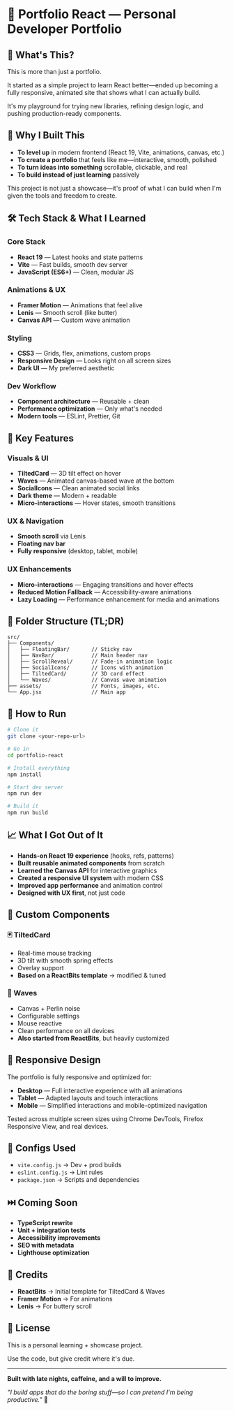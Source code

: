 # 🧠 Portfolio React — Personal Developer Portfolio

## 🎯 What's This?

This is more than just a portfolio.

It started as a simple project to learn React better—ended up becoming a fully responsive, animated site that shows what I can actually build.

It's my playground for trying new libraries, refining design logic, and pushing production-ready components.

## 🚀 Why I Built This

- **To level up** in modern frontend (React 19, Vite, animations, canvas, etc.)
- **To create a portfolio** that feels like me—interactive, smooth, polished
- **To turn ideas into something** scrollable, clickable, and real
- **To build instead of just learning** passively

This project is not just a showcase—it's proof of what I can build when I'm given the tools and freedom to create.

## 🛠️ Tech Stack & What I Learned

### Core Stack
- **React 19** — Latest hooks and state patterns
- **Vite** — Fast builds, smooth dev server
- **JavaScript (ES6+)** — Clean, modular JS

### Animations & UX
- **Framer Motion** — Animations that feel alive
- **Lenis** — Smooth scroll (like butter)
- **Canvas API** — Custom wave animation

### Styling
- **CSS3** — Grids, flex, animations, custom props
- **Responsive Design** — Looks right on all screen sizes
- **Dark UI** — My preferred aesthetic

### Dev Workflow
- **Component architecture** — Reusable + clean
- **Performance optimization** — Only what's needed
- **Modern tools** — ESLint, Prettier, Git

## 🎨 Key Features

### Visuals & UI
- **TiltedCard** — 3D tilt effect on hover
- **Waves** — Animated canvas-based wave at the bottom
- **SocialIcons** — Clean animated social links
- **Dark theme** — Modern + readable
- **Micro-interactions** — Hover states, smooth transitions

### UX & Navigation
- **Smooth scroll** via Lenis
- **Floating nav bar**
- **Fully responsive** (desktop, tablet, mobile)

### UX Enhancements
- **Micro-interactions** — Engaging transitions and hover effects
- **Reduced Motion Fallback** — Accessibility-aware animations
- **Lazy Loading** — Performance enhancement for media and animations

## 🧱 Folder Structure (TL;DR)

```
src/
├── Components/
│   ├── FloatingBar/       // Sticky nav
│   ├── NavBar/            // Main header nav
│   ├── ScrollReveal/      // Fade-in animation logic
│   ├── SocialIcons/       // Icons with animation
│   ├── TiltedCard/        // 3D card effect
│   └── Waves/             // Canvas wave animation
├── assets/                // Fonts, images, etc.
└── App.jsx                // Main app
```

## 🧪 How to Run

```bash
# Clone it
git clone <your-repo-url>

# Go in
cd portfolio-react

# Install everything
npm install

# Start dev server
npm run dev

# Build it
npm run build
```

## 📈 What I Got Out of It

- **Hands-on React 19 experience** (hooks, refs, patterns)
- **Built reusable animated components** from scratch
- **Learned the Canvas API** for interactive graphics
- **Created a responsive UI system** with modern CSS
- **Improved app performance** and animation control
- **Designed with UX first**, not just code

## 🧩 Custom Components

### 🃏 TiltedCard
- Real-time mouse tracking
- 3D tilt with smooth spring effects
- Overlay support
- **Based on a ReactBits template** → modified & tuned

### 🌊 Waves
- Canvas + Perlin noise
- Configurable settings
- Mouse reactive
- Clean performance on all devices
- **Also started from ReactBits**, but heavily customized

## 📱 Responsive Design

The portfolio is fully responsive and optimized for:
- **Desktop** — Full interactive experience with all animations
- **Tablet** — Adapted layouts and touch interactions
- **Mobile** — Simplified interactions and mobile-optimized navigation

Tested across multiple screen sizes using Chrome DevTools, Firefox Responsive View, and real devices.

## 🔧 Configs Used

- `vite.config.js` → Dev + prod builds
- `eslint.config.js` → Lint rules
- `package.json` → Scripts and dependencies

## ⏭️ Coming Soon

- **TypeScript rewrite**
- **Unit + integration tests**
- **Accessibility improvements**
- **SEO with metadata**
- **Lighthouse optimization**

## 🤝 Credits

- **ReactBits** → Initial template for TiltedCard & Waves
- **Framer Motion** → For animations
- **Lenis** → For buttery scroll

## 📄 License

This is a personal learning + showcase project.

Use the code, but give credit where it's due.

---

**Built with late nights, caffeine, and a will to improve.**

*"I build apps that do the boring stuff—so I can pretend I'm being productive."* 🧃
